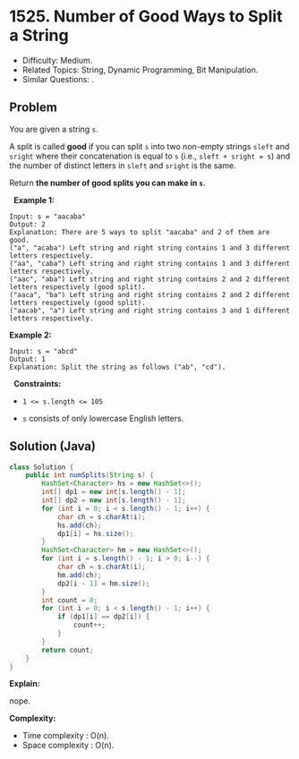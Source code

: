 # 1525. Number of Good Ways to Split a String

- Difficulty: Medium.
- Related Topics: String, Dynamic Programming, Bit Manipulation.
- Similar Questions: .

## Problem

You are given a string ```s```.

A split is called **good** if you can split ```s``` into two non-empty strings ```sleft``` and ```sright``` where their concatenation is equal to ```s``` (i.e., ```sleft + sright = s```) and the number of distinct letters in ```sleft``` and ```sright``` is the same.

Return **the number of **good splits** you can make in ```s```**.

 
**Example 1:**

```
Input: s = "aacaba"
Output: 2
Explanation: There are 5 ways to split "aacaba" and 2 of them are good. 
("a", "acaba") Left string and right string contains 1 and 3 different letters respectively.
("aa", "caba") Left string and right string contains 1 and 3 different letters respectively.
("aac", "aba") Left string and right string contains 2 and 2 different letters respectively (good split).
("aaca", "ba") Left string and right string contains 2 and 2 different letters respectively (good split).
("aacab", "a") Left string and right string contains 3 and 1 different letters respectively.
```

**Example 2:**

```
Input: s = "abcd"
Output: 1
Explanation: Split the string as follows ("ab", "cd").
```

 
**Constraints:**


	
- ```1 <= s.length <= 105```
	
- ```s``` consists of only lowercase English letters.



## Solution (Java)

```java
class Solution {
    public int numSplits(String s) {
        HashSet<Character> hs = new HashSet<>();
        int[] dp1 = new int[s.length() - 1];
        int[] dp2 = new int[s.length() - 1];
        for (int i = 0; i < s.length() - 1; i++) {
            char ch = s.charAt(i);
            hs.add(ch);
            dp1[i] = hs.size();
        }
        HashSet<Character> hm = new HashSet<>();
        for (int i = s.length() - 1; i > 0; i--) {
            char ch = s.charAt(i);
            hm.add(ch);
            dp2[i - 1] = hm.size();
        }
        int count = 0;
        for (int i = 0; i < s.length() - 1; i++) {
            if (dp1[i] == dp2[i]) {
                count++;
            }
        }
        return count;
    }
}
```

**Explain:**

nope.

**Complexity:**

* Time complexity : O(n).
* Space complexity : O(n).
